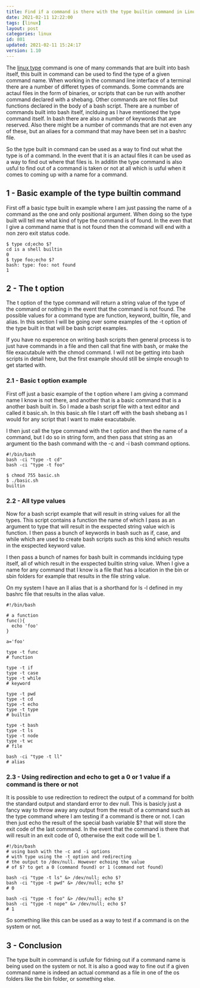 ```yaml
---
title: Find if a command is there with the type builtin command in Linux
date: 2021-02-11 12:22:00
tags: [linux]
layout: post
categories: linux
id: 801
updated: 2021-02-11 15:24:17
version: 1.10
---
```


The [linux type](https://linuxize.com/post/linux-type-command/) command is one of many commands that are built into bash itself, this built in command can be used to find the type of a given command name. When working in the command line interface of a terminal there are a number of differet types of commands. Some commands are actaul files in the form of binaries, or scripts that can be run with another command declared with a shebang. Other commands are not files but functions declared in the body of a bash script. There are a number of commands built into bash itself, inclduing as I have mentioned the type command itself. In bash there are also a number of keywords that are reserved. Also there might be a number of commands that are not even any of these, but an aliaes for a command that may have been set in a bashrc file.

So the type built in command can be used as a way to find out what the type is of a command. In the event that it is an actaul files it can be used as a way to find out where that files is. In additin the type command is also usful to find out of a command is taken or not at all which is usful when it comes to coming up with a name for a command.

<!-- more -->

## 1 - Basic example of the type builtin command

First off a basic type built in example where I am just passing the name of a command as the one and only positional argument. When doing so the type built will tell me what kind of type the command is of found. In the even that I give a command name that is not found then the command will end with a non zero exit status code.

```
$ type cd;echo $?
cd is a shell builtin
0
$ type foo;echo $?
bash: type: foo: not found
1
```

## 2 - The t option

The t option of the type command will return a string value of the type of the command or nothing in the event that the command is not found. The possible values for a command type are function, keyword, builtin, file, and alias. In this section I will be going over some examples of the -t option of the type built in that will be bash script examples.

If you have no experence on writing bash scripts then general process is to just have commands in a file and then call that fine with bash, or make the file exacutabule with the chmod command. I will not be getting into bash scripts in detail here, but the first example should still be simple enough to get started with.

### 2.1 - Basic t option example

First off just a basic example of the t option where I am giving a command name I know is not there, and another that is a basic command that is a another bash built in. So I made a bash script file with a text editor and called it basic.sh. In this basic.sh file I start off with the bash shebang as I would for any script that I want to make exacutabule.

I then just call the type command with the t option and then the name of a command, but I do so in string form, and then pass that string as an argument tio the bash command with the -c and -i bash command options.

```
#!/bin/bash
bash -ci "type -t cd"
bash -ci "type -t foo"
```

```
$ chmod 755 basic.sh
$ ./basic.sh
builtin
```

### 2.2 - All type values

Now for a bash script example that will result in string values for all the types. This script contains a function the name of which I pass as an argument to type that will result in the exspected string value wich is function. I then pass a bunch of keywords in bash such as if, case, and while which are used to create bash scripts such as this kind which results in the exspected keyword value.

I then pass a bunch of names for bash built in commands inclduing type itself, all of which result in the exspected builtin string value. When I give a name for any command that I know is a file that has a location in the bin or sbin folders for example that results in the file string value.

On my system I have an ll alias that is a shorthand for ls -l defined in my bashrc file that results in the alias value.

```
#!/bin/bash
 
# a function
func(){
  echo 'foo'
}
 
a='foo'
 
type -t func
# function
 
type -t if
type -t case
type -t while
# keyword
 
type -t pwd
type -t cd
type -t echo
type -t type
# builtin
 
type -t bash
type -t ls
type -t node
type -t wc
# file
 
bash -ci "type -t ll"
# alias
```

### 2.3 - Using redirection and echo to get a 0 or 1 value if a command is there or not

It is possible to use redirection to redirect the output of a command for bolth the standard output and standard error to dev null. This is basicly just a fancy way to throw away any output from the result of a command such as the type command where I am testing if a command is there or not. I can then just echo the result of the special bash variable $? that will store the exit code of the last command. In the event that the command is there that will result in an exit code of 0, otherwise the exit code will be 1.

```
#!/bin/bash
# using bash with the -c and -i options
# with type using the -t option and redirecting
# the output to /dev/null. However echoing the value
# of $? to get a 0 (command found) or 1 (command not found)
 
bash -ci "type -t ls" &> /dev/null; echo $?
bash -ci "type -t pwd" &> /dev/null; echo $?
# 0
 
bash -ci "type -t foo" &> /dev/null; echo $?
bash -ci "type -t nope" &> /dev/null; echo $?
# 1
```

So something like this can be used as a way to test if a command is on the system or not.

## 3 - Conclusion

The type built in command is usfule for fidning out if a command name is being used on the system or not. It is also a good way to fine out if a given command name is indeed an actual command as a file in one of the os folders like the bin folder, or something else.
